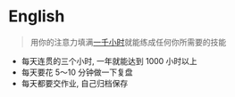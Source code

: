 # English

> 用你的注意力填满[一千小时](https://1000h.org/)就能练成任何你所需要的技能

- 每天连贯的三个小时, 一年就能达到 1000 小时以上
- 每天要花 5～10 分钟做一下复盘
- 每天都要交作业, 自己归档保存
